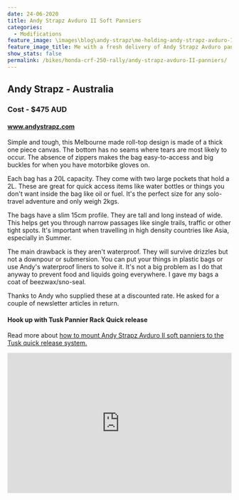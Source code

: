 ```yaml
---
date: 24-06-2020
title: Andy Strapz Avduro II Soft Panniers
categories:
  - Modifications
feature_image: \images\blog\andy-strapz\me-holding-andy-strapz-avduro-II-panniers-delivery
feature_image_title: Me with a fresh delivery of Andy Strapz Avduro panniers and some inner liners he threw in 👍
show_stats: false
permalink: /bikes/honda-crf-250-rally/andy-strapz-avduro-II-panniers/
---
```

<h2>Andy Strapz - Australia</h2>
<h3>Cost - $475 AUD</h3>
<h4>
  <a href="https://www.andystrapz.com/">www.andystrapz.com</a>
</h4>
<p>
  Simple and tough, this Melbourne made roll-top design is made of a thick one piece canvas. The bottom has no seams where tears are most likely to occur. The absence of zippers makes the bag easy-to-access and big buckles for when you have motorbike gloves on.
</p>

<p>
  Each bag has a 20L capacity. They come with two large pockets that hold a 2L. These are great for quick access items like water bottles or things you don't want inside the bag like oil or fuel. It's the perfect size for any solo-travel adventure and only weigh 2kgs.
</p>

<p>
  The bags have a slim 15cm profile. They are tall and long instead of wide. This helps get you through narrow passages like single trails, traffic or other tight spots. It's important when travelling in high density countries like Asia, especially in Summer.
</p>

<p>
  The main drawback is they aren't waterproof. They will survive drizzles but not a downpour or submersion. You can put your things in plastic bags or use Andy's waterproof liners to solve it. It's not a big problem as I do that anyway to prevent food and liquids going everywhere. I gave my bags a coat of beezwax/sno-seal.
</p>

<p>
  Thanks to Andy who supplied these at a discounted rate. He asked for a couple of newsletter articles in return.
</p>

<h4>Hook up with Tusk Pannier Rack Quick release</h4>

<p>
  Read more about <a href="/bikes/honda-crf-250-rally/how-to-mount-andy-strapz-to-tusk-quick-release/">how to mount Andy Strapz Avduro II soft panniers to the Tusk quick release system.</a>
</p>

<iframe width="100%" height="315" src="https://www.youtube.com/embed/CmEznPTxzEE" frameborder="0" allow="accelerometer; autoplay; encrypted-media; gyroscope; picture-in-picture" allowfullscreen></iframe>
